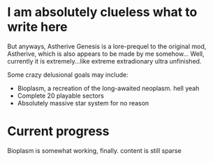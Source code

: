 # I am absolutely clueless what to write here

But anyways, Astherive Genesis is a lore-prequel to the original mod, Astherive, which is also appears to be made by me somehow...
Well, currently it is extremely...like extreme extradionary ultra unfinished.

Some crazy delusional goals may include:
- Bioplasm, a recreation of the long-awaited neoplasm. hell yeah
- Complete 20 playable sectors
- Absolutely massive star system for no reason

# Current progress

Bioplasm is somewhat working, finally. content is still sparse
